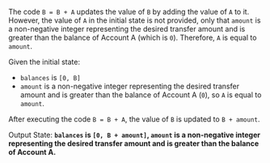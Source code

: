 The code `B = B + A` updates the value of `B` by adding the value of `A` to it. However, the value of `A` in the initial state is not provided, only that `amount` is a non-negative integer representing the desired transfer amount and is greater than the balance of Account A (which is `0`). Therefore, `A` is equal to `amount`. 

Given the initial state:
- `balances` is `[0, B]`
- `amount` is a non-negative integer representing the desired transfer amount and is greater than the balance of Account A (`0`), so `A` is equal to `amount`.

After executing the code `B = B + A`, the value of `B` is updated to `B + amount`.

Output State: **`balances` is `[0, B + amount]`, `amount` is a non-negative integer representing the desired transfer amount and is greater than the balance of Account A.**